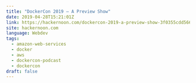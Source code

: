 ```yaml
---
title: "DockerCon 2019 — A Preview Show"
date: 2019-04-28T15:21:01Z
link: https://hackernoon.com/dockercon-2019-a-preview-show-3f0355cdd566?source=rss----3a8144eabfe3---4
site: hackernoon.com
language: Webdev
tags:
  - amazon-web-services
  - docker
  - aws
  - dockercon-podcast
  - dockercon
draft: false
---
```

